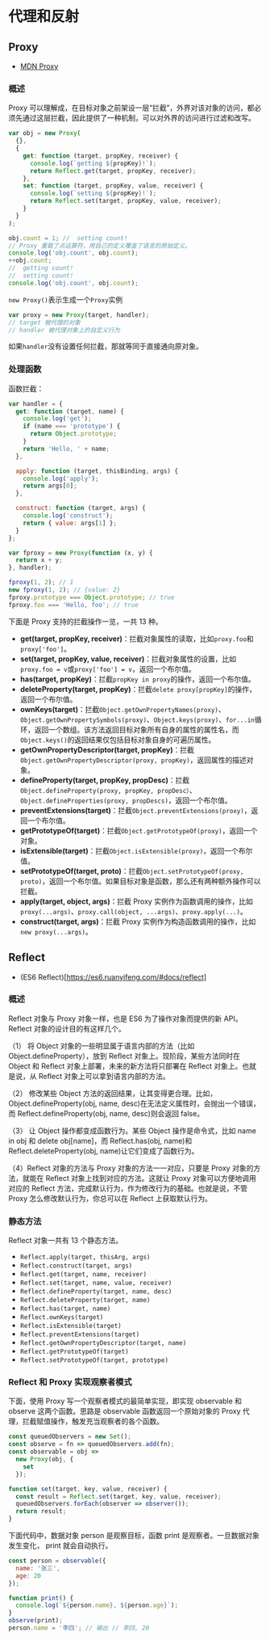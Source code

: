 # 代理和反射

## Proxy

- [MDN Proxy](https://developer.mozilla.org/zh-CN/docs/Web/JavaScript/Reference/Global_Objects/Proxy/Proxy)

### 概述

Proxy 可以理解成，在目标对象之前架设一层“拦截”，外界对该对象的访问，都必须先通过这层拦截，因此提供了一种机制，可以对外界的访问进行过滤和改写。

```js
var obj = new Proxy(
  {},
  {
    get: function (target, propKey, receiver) {
      console.log(`getting ${propKey}!`);
      return Reflect.get(target, propKey, receiver);
    },
    set: function (target, propKey, value, receiver) {
      console.log(`setting ${propKey}!`);
      return Reflect.set(target, propKey, value, receiver);
    }
  }
);

obj.count = 1; //  setting count!
// Proxy 重载了点运算符，用自己的定义覆盖了语言的原始定义。
console.log('obj.count', obj.count);
++obj.count;
//  getting count!
//  setting count!
console.log('obj.count', obj.count);
```

`new Proxy()`表示生成一个`Proxy`实例

```js
var proxy = new Proxy(target, handler);
// target 被代理的对象
// handler 被代理对象上的自定义行为
```

如果`handler`没有设置任何拦截，那就等同于直接通向原对象。

### 处理函数

函数拦截：

```js
var handler = {
  get: function (target, name) {
    console.log('get');
    if (name === 'prototype') {
      return Object.prototype;
    }
    return 'Hello, ' + name;
  },

  apply: function (target, thisBinding, args) {
    console.log('apply');
    return args[0];
  },

  construct: function (target, args) {
    console.log('construct');
    return { value: args[1] };
  }
};

var fproxy = new Proxy(function (x, y) {
  return x + y;
}, handler);

fproxy(1, 2); // 1
new fproxy(1, 2); // {value: 2}
fproxy.prototype === Object.prototype; // true
fproxy.foo === 'Hello, foo'; // true
```

下面是 Proxy 支持的拦截操作一览，一共 13 种。

- **get(target, propKey, receiver)**：拦截对象属性的读取，比如`proxy.foo`和`proxy['foo']`。
- **set(target, propKey, value, receiver)**：拦截对象属性的设置，比如`proxy.foo = v`或`proxy['foo'] = v`，返回一个布尔值。
- **has(target, propKey)**：拦截`propKey in proxy`的操作，返回一个布尔值。
- **deleteProperty(target, propKey)**：拦截`delete proxy[propKey]`的操作，返回一个布尔值。
- **ownKeys(target)**：拦截`Object.getOwnPropertyNames(proxy)`、`Object.getOwnPropertySymbols(proxy)`、`Object.keys(proxy)`、`for...in`循环，返回一个数组。该方法返回目标对象所有自身的属性的属性名，而`Object.keys()`的返回结果仅包括目标对象自身的可遍历属性。
- **getOwnPropertyDescriptor(target, propKey)**：拦截`Object.getOwnPropertyDescriptor(proxy, propKey)`，返回属性的描述对象。
- **defineProperty(target, propKey, propDesc)**：拦截`Object.defineProperty(proxy, propKey, propDesc）`、`Object.defineProperties(proxy, propDescs)`，返回一个布尔值。
- **preventExtensions(target)**：拦截`Object.preventExtensions(proxy)`，返回一个布尔值。
- **getPrototypeOf(target)**：拦截`Object.getPrototypeOf(proxy)`，返回一个对象。
- **isExtensible(target)**：拦截`Object.isExtensible(proxy)`，返回一个布尔值。
- **setPrototypeOf(target, proto)**：拦截`Object.setPrototypeOf(proxy, proto)`，返回一个布尔值。如果目标对象是函数，那么还有两种额外操作可以拦截。
- **apply(target, object, args)**：拦截 Proxy 实例作为函数调用的操作，比如`proxy(...args)`、`proxy.call(object, ...args)`、`proxy.apply(...)`。
- **construct(target, args)**：拦截 Proxy 实例作为构造函数调用的操作，比如`new proxy(...args)`。

## Reflect

- (ES6 Reflect)[https://es6.ruanyifeng.com/#docs/reflect]

### 概述

Reflect 对象与 Proxy 对象一样，也是 ES6 为了操作对象而提供的新 API。Reflect 对象的设计目的有这样几个。

（1） 将 Object 对象的一些明显属于语言内部的方法（比如 Object.defineProperty），放到 Reflect 对象上。现阶段，某些方法同时在 Object 和 Reflect 对象上部署，未来的新方法将只部署在 Reflect 对象上。也就是说，从 Reflect 对象上可以拿到语言内部的方法。

（2） 修改某些 Object 方法的返回结果，让其变得更合理。比如，Object.defineProperty(obj, name, desc)在无法定义属性时，会抛出一个错误，而 Reflect.defineProperty(obj, name, desc)则会返回 false。

（3） 让 Object 操作都变成函数行为。某些 Object 操作是命令式，比如 name in obj 和 delete obj[name]，而 Reflect.has(obj, name)和 Reflect.deleteProperty(obj, name)让它们变成了函数行为。

（4）Reflect 对象的方法与 Proxy 对象的方法一一对应，只要是 Proxy 对象的方法，就能在 Reflect 对象上找到对应的方法。这就让 Proxy 对象可以方便地调用对应的 Reflect 方法，完成默认行为，作为修改行为的基础。也就是说，不管 Proxy 怎么修改默认行为，你总可以在 Reflect 上获取默认行为。

### 静态方法

Reflect 对象一共有 13 个静态方法。

- `Reflect.apply(target, thisArg, args)`
- `Reflect.construct(target, args)`
- `Reflect.get(target, name, receiver)`
- `Reflect.set(target, name, value, receiver)`
- `Reflect.defineProperty(target, name, desc)`
- `Reflect.deleteProperty(target, name)`
- `Reflect.has(target, name)`
- `Reflect.ownKeys(target)`
- `Reflect.isExtensible(target)`
- `Reflect.preventExtensions(target)`
- `Reflect.getOwnPropertyDescriptor(target, name)`
- `Reflect.getPrototypeOf(target)`
- `Reflect.setPrototypeOf(target, prototype)`

### Reflect 和 Proxy 实现观察者模式

下面，使用 Proxy 写一个观察者模式的最简单实现，即实现 observable 和 observe 这两个函数。思路是 observable 函数返回一个原始对象的 Proxy 代理，拦截赋值操作，触发充当观察者的各个函数。

```js
const queuedObservers = new Set();
const observe = fn => queuedObservers.add(fn);
const observable = obj =>
  new Proxy(obj, {
    set
  });

function set(target, key, value, receiver) {
  const result = Reflect.set(target, key, value, receiver);
  queuedObservers.forEach(observer => observer());
  return result;
}
```

下面代码中，数据对象 person 是观察目标，函数 print 是观察者。一旦数据对象发生变化， print 就会自动执行。

```js
const person = observable({
  name: '张三',
  age: 20
});

function print() {
  console.log(`${person.name}, ${person.age}`);
}
observe(print);
person.name = '李四'; // 输出 // 李四, 20
```
